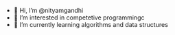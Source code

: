 - 👋 Hi, I’m @nityamgandhi
- 👀 I’m interested in competetive programmingc
- 🌱 I’m currently learning algorithms and data structures
<!---
nityamgandhi/nityamgandhi is a ✨ special ✨ repository because its `README.md` (this file) appears on your GitHub profile.
You can click the Preview link to take a look at your changes.
--->
